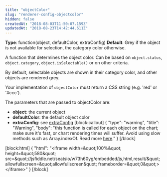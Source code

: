 ```yaml
---
title: "objectColor"
slug: "renderer-config-objectcolor"
hidden: false
createdAt: "2018-08-03T11:50:07.159Z"
updatedAt: "2018-08-23T14:42:44.611Z"
---
```

**Type**: function(object, defaultColor, extraConfig)
**Default**: Grey if the object is not available for selection, the category color otherwise.

A function that determines the object color. Can be based on `object.status`, `object.category`, `object.isSelectable()` or on other criteria. 

By default, selectable objects are shown in their category color, and other objects are rendered grey. 

Your implementation of `objectColor` must return a CSS string (e.g. &#39;red&#39; or &#39;#ccc&#39;).

The parameters that are passed to objectColor are:

* **object**: the current object
* **defaultColor**: the default object color
* **extraConfig**: see [extraConfig](doc:renderer-config-extraconfig) 
[block:callout]
{
  &quot;type&quot;: &quot;warning&quot;,
  &quot;title&quot;: &quot;Warning&quot;,
  &quot;body&quot;: &quot;this function is called for each object on the chart; make sure it&#39;s fast, or chart rendering times will suffer. Avoid using slow methods such as Array.indexOf. Read more [here](http://support.seats.io/integrating-seats-io/performance-tips-for-renderer-callbacks).&quot;
}
[/block]

[block:html]
{
  &quot;html&quot;: &quot;&lt;iframe width=\&quot;100%\&quot; height=\&quot;580\&quot; src=\&quot;//jsfiddle.net/seatsio/w73h60yg/embedded/js,html,result/\&quot; allowfullscreen=\&quot;allowfullscreen\&quot; frameborder=\&quot;0\&quot;&gt;&lt;/iframe&gt;&quot;
}
[/block]

